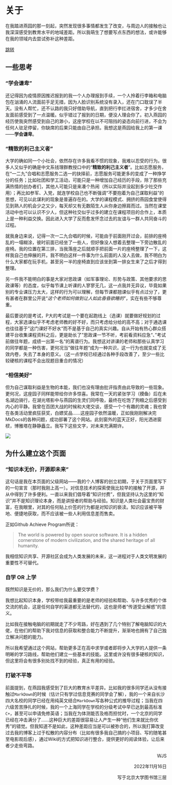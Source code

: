 # 关于

在我踏进燕园的那一刻起，突然发现很多事情都发生了改变，与周边人的接触也让我深深感受到教育水平的地域差距。所以我萌生了想要写点东西的想法，或许能够在我的领域内去尝试弥补这种差距。

[跳转](#_6)

## 一些思考

### “学会谦卑”

还记得因为疫情原因推迟报到的我一个人办理报到手续，一个人拎着行李箱和电脑包在汹涌的人流面前手足无措，因为人脸识别系统没有录入，还在门口耽误了半天。没有人帮忙，还不认路的我只好借助导航，直到把行李扛进宿舍，才多少在舍友面前感受到了一点温暖。似乎错过了报到的日期，便没人理会你了。初入燕园的经历使我突然感受到自己的渺小，这座学校在以不可阻挡的姿态向前行进，不会为任何人驻足停留，你缺席的后果只能由自己承担。我想这是燕园给我上的第一课——**学会谦卑**。

### “精致的利己主义者”

大学的确如同一个小社会，依然存在许多我看不惯的现象，我难以忍受的行为。很多人又似乎的确是中文系钱理群教授口中的“**精致的利己主义者**”。比如志愿服务，在“一二九”合唱和志愿服务二选一的抉择前，志愿服务可能更多的变成了一种挣学分的任务；比如社团和学工活动，可能只是一种增加自己经历的手段，除了那些充满热情的创办者们，其他人可能只是来凑个热闹（所以实际并没起到多少社交作用）；再比如参军、入党，就连学校自己也不断强调“不要抱着为自己谋取利益”的思想，可见以此谋利的现象是普遍存在的。大学的课程模式、拥挤的燕园食堂使得见到熟人的机会少之又少，每天却又有无数陌生人从你身边擦肩而过。当然在课堂活动中也可以认识不少人，但这种社交似乎过多的建立在课程项目的合作上，本质上是一种利益交换。因此进入大学了反而愈发怀念过去的友谊与一群人共同奋斗的过程。

就我身边来说，记得一次一二九合唱的时候，可能由于前面刚开过会，前排的座椅乱的一塌糊涂，彼时前面已经坐了一些人，但好像没人想着去整理一下旁边散乱的座椅。我的位置在第三排，当我落座之后就顺手把前面一片的座椅整理了一下，这样我自己也伸展的开。我不明白这样一件事为什么前面的人没人去做，我不明白为什么大家都在玩手机，甚至另一半的座椅直到应该坐到第一排女生来了之后才得到整理。

另一件我不能明白的事是大家对思政课（如军事理论、形势与政策、其他要求的思政课等）的态度，似乎每节课上听课的人寥寥无几，这一点我并无异议，毕竟如果别的专业课压力太大，这样的行为可以理解，但每节课都翘课似乎有点过分了，更有甚者在群里公开说“*这个老师如何做到让人如此昏昏欲睡的*”，实在有些不够尊重。

最后要说的是考试，P大的考试是一个要在起跑线上（选课）就要做好规划的过程，大家选课似乎不考虑老师教的好不好，而只考虑给分给的高不高；对于通选课也往往基于”这门课好不好水“而不是基于自己的真实兴趣。自从开始有热心群众搭建平台收集课程资料之后，更是助长了”思政课一节不听，考前看资料应急“、”考试前做往年题，成绩一出第一名“的离谱行为。我想这对讲课的老师和那些认真学习的同学都是一种伤害，更何况当”做往年题“成为一种共识，这一行为也就变成了无效内卷，失去了本身的意义。（这一点学校已经通过各种手段改善了，至少一些比较硬核的课程不会出现题目重合的情况）

### “相信美好”

但为自己谋取利益是生物的本能，我们也没有理由批评指责由此导致的一些现象。更何况，这座园子同样能带给你许多惊喜。我常在一天的紧张学习（~~摸鱼~~）后在未名湖边骑行，在湖光塔影中与燕园的生灵们同呼吸，最终在吃饱了狗粮之后感受到内心的平静。我曾在百团大战的时候和大佬交谈，感受一个个有趣的灵魂；我也曾在各类活动里疯狂获奖，白嫖奖品……这座园子依然温暖，正如我刚刚解决完MkDocs的各种问题，成功部署了这个网站。此刻窗外的蓝天正好，阳光洒进窗棂，博雅塔在静静矗立。我写下这些文字，对未来充满期许。

![](https://s3.bmp.ovh/imgs/2022/11/16/d34846d476f2802e.jpg)

## 为什么建立这个页面

### “知识本无价，开源即未来”

这句话是我在本页面的父级网站——我的个人博客的创立初期，于关于页面里写下的一句宣言（那时我刚上高一）。对信息技术的探索使我比较早的接触了开源，并从中得到了许多便利。一直以来我们倡导着“知识付费”，但我坚持认为这里的“知识”并不是知识理论本身，而是讲授者的帮助与经验。知识是人类社会最宝贵的财富，在我眼里，对其的任何贴上价签的行为都是对知识的亵渎。知识应该被平等地、便捷地获取，而不应该被一些人利用信息差而售卖。

正如Github Achieve Program所说：

> The world is powered by open source software. It is a hidden cornerstone of modern civilization, and the shared heritage of all humanity.

我相信知识共享、开源社区会成为人类发展的未来，这一进程对于人类文明发展的重要性不可替代。

### 自学 OR 上学

既然知识是无价的，那么我们为什么要交学费？

我想比起知识本身，学校带给我最重要的是老师的经验和帮助、与许多优秀的个体交流的机会，这是任何自学的渠道都无法替代的，这也是师者“传道受业解惑”的意义。

比如我在接触电脑的初期就走了不少弯路，好在遇到了几个特别了解电脑知识的大佬，在他们的帮助下我对信息的获取和整合能力不断提升，渐渐地也拥有了自己独立解决问题的能力。

所以我希望通过这个网站，帮助更多正在高中求学或者即将步入大学的人提供一条明晰的学习路线，帮助他们建立一些基本的技能。这里或许没有很多硬核的知识，但这里将会有很多别处找不到的经验，真正有用的经验。

### 打破不平等

前面提到，在燕园我感受到了巨大的教育水平差异。比如我的很多同学还从没有接触过`MarkDown`的时候（估计只有学过信息竞赛的同学会了解），我的一个来自长沙四大名校的同学已经在用纯英文结合`MarkDown`写各种公式的推导过程；当我在四六级苦苦挣扎的时候，我的一个上海同学在学校的分级考试中早已达到最高标准`C+`，甚至可以申请免修英语；当我在为体测能否及格而担忧时，一个北京的同学已经在冲击满分了……这种巨大的差距很容易让人产生一种“他们生来就比你优秀”的错觉。但我知道不是如此，这种差距应当是可以被弥合的，所以我打算改变过去我的博客上过于松散的内容分布（比如有很多我自己搞的小项目、写的随笔甚至电影观后感），通过Wiki的方式把知识进行整合，提供更好的阅读体验，让后来者少走些弯路。

<p align="right">WJS</p>
<p align="right">2022年11月16日</p>
<p align="right">写于北京大学图书馆三层</p>